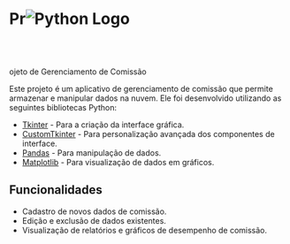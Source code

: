 
# Pr![Python Logo](https://www.python.org/static/community_logos/python-logo-generic.svg)
<br>
<br>
<br>
ojeto de Gerenciamento de Comissão

Este projeto é um aplicativo de gerenciamento de comissão que permite armazenar e manipular dados na nuvem. Ele foi desenvolvido utilizando as seguintes bibliotecas Python:

- [Tkinter](https://docs.python.org/3/library/tkinter.html) - Para a criação da interface gráfica.
- [CustomTkinter](https://github.com/codeslash21/customtkinter) - Para personalização avançada dos componentes de interface.
- [Pandas](https://pandas.pydata.org/) - Para manipulação de dados.
- [Matplotlib](https://matplotlib.org/) - Para visualização de dados em gráficos.

## Funcionalidades

- Cadastro de novos dados de comissão.
- Edição e exclusão de dados existentes.
- Visualização de relatórios e gráficos de desempenho de comissão.

